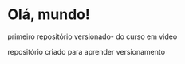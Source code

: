 # Olá, mundo!
 primeiro repositório versionado- do curso em video

repositório criado para aprender versionamento

